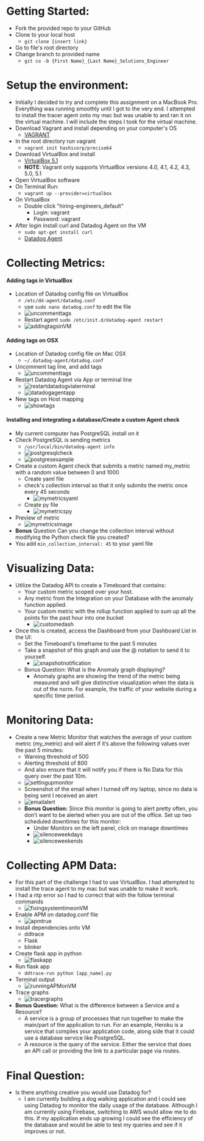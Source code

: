 # Getting Started:
* Fork the provided repo to your GitHub
* Clone to your local host
  * `git clone {insert link}`
* Go to file's root directory
* Change branch to provided name
  * `git co -b {First Name}_{Last Name}_Solutions_Engineer`

# Setup the environment:
* Initially I decided to try and complete this assignment on a MacBook Pro. Everything was running smoothly until I got to the very end. I attempted to install the tracer agent onto my mac but was unable to and ran it on the virtual machine. I will include the steps I took for the virtual machine.
* Download Vagrant and install depending on your computer's OS
  * [VAGRANT](https://www.vagrantup.com/downloads.html)
* In the root directory run vagrant
  * `vagrant init hashicorp/precise64`
* Download VirtualBox and install
  * [VirtualBox 5.1](https://www.virtualbox.org/wiki/Download_Old_Builds_5_1)
  * **NOTE**: Vagrant only supports VirtualBox versions 4.0, 4.1, 4.2, 4.3, 5.0, 5.1
* Open VirtualBox software
* On Terminal Run:
  * `vagrant up --provider=virtualbox`
* On VirtualBox
  * Double click "hiring-engineers_default"
    * Login: vagrant
    * Password: vagrant
* After login install curl and Datadog Agent on the VM
  * `sudo apt-get install curl`
  * [Datadog Agent](https://app.datadoghq.com/account/settings#agent/ubuntu)

# Collecting Metrics:
#### Adding tags in VirtualBox
* Location of Datadog config file on VirtualBox
  * `/etc/dd-agent/datadog.conf`
  * use `sudo nano datadog.conf` to edit the file
  * ![uncommenttags](./images/uncommenttags.png "uncommenttags")
  * Restart agent `sudo /etc/init.d/datadog-agent restart`
  * ![addingtagsinVM](./images/addingtagsinVM.png  "addingtagsinVM")

#### Adding tags on OSX
* Location of Datadog config file on Mac OSX
  * `~/.datadog-agent/datadog.conf`
* Uncomment tag line, and add tags
  * ![uncommenttags](./images/uncommenttags.png "uncommenttags")
* Restart Datadog Agent via App or terminal line
  * ![restartdatadogviaterminal](./images/restartdatadogviaterminal.png  "restartdatadogviaterminal")
  * ![datadogagentapp](./images/datadogagentapp.png "datadogagentapp")
* New tags on Host mapping
  * ![showtags](./images/showtags.png "showtags")

#### Installing and integrating a database/Create a custom Agent check
* My current computer has PostgreSQL install on it
* Check PostgreSQL is sending metrics
   * `/usr/local/bin/datadog-agent info`
    * ![postgresqlcheck](./images/postgresqlcheck.png "postgresqlcheck")
    * ![postgresexample](./images/postgresexample.png "postgresexample")
* Create a custom Agent check that submits a metric named my_metric with a random value between 0 and 1000
  * Create yaml file
  * check's collection interval so that it only submits the metric once every 45 seconds
    * ![mymetricsyaml](./images/mymetricsyaml.png "mymetricsyaml")
  * Create py file
    * ![mymetricspy](./images/mymetricspy.png "mymetricspy")
* Preview of metric
  * ![mymetricsimage](./images/mymetricsimage.png "mymetricsimage")
* **Bonus** Question Can you change the collection interval without modifying the Python check file you created?
 * You add `min_collection_interval: 45` to your yaml file

# Visualizing Data:
* Utilize the Datadog API to create a Timeboard that contains:
  * Your custom metric scoped over your host.
  * Any metric from the Integration on your Database with the anomaly function applied.
  * Your custom metric with the rollup function applied to sum up all the points for the past hour into one bucket
    * ![customedash](./images/customedash.png "customedash")
* Once this is created, access the Dashboard from your Dashboard List in the UI:
  * Set the Timeboard's timeframe to the past 5 minutes
  * Take a snapshot of this graph and use the @ notation to send it to yourself.
    * ![snapshotnotification](./images/snapshotnotification.png "snapshotnotification")
  * Bonus Question: What is the Anomaly graph displaying?
    * Anomaly graphs are showing the trend of the metric being measured and will give distinctive visualization when the data is out of the norm. For example, the traffic of your website during a specific time period.

# Monitoring Data:
  * Create a new Metric Monitor that watches the average of your custom metric (my_metric) and will alert if it’s above the following values over the past 5 minutes:
    * Warning threshold of 500
    * Alerting threshold of 800
    * And also ensure that it will notify you if there is No Data for this query over the past 10m.
    * ![settingupmonitor](./images/settingupmonitor.png "settingupmonitor")
    * Screenshot of the email when I turned off my laptop, since no data is being sent I received an alert
    * ![emailalert](./images/emailalert.png "emailalert")
    * **Bonus Question:** Since this monitor is going to alert pretty often, you don’t want to be alerted when you are out of the office. Set up two scheduled downtimes for this monitor:
      * Under Monitors on the left panel, click on manage downtimes
      * ![silenceweekdays](./images/silenceweekdays.png "silenceweekdays")
      * ![silenceweekends](./images/silenceweekends.png "silenceweekends")

# Collecting APM Data:
* For this part of the challenge I had to use VirtualBox. I had attempted to install the trace agent to my mac but was unable to make it work.
* I had a ntp error so I had to correct that with the follow terminal commands
  * ![fixingsystemtimeonVM](./images/fixingsystemtimeonVM.png "fixingsystemtimeonVM")
* Enable APM on datadog.conf file
  * ![apmtrue](./images/apmtrue.png "apmtrue")
* Install dependencies onto VM
  * ddtrace
  * Flask
  * blinker
* Create flask app in python
  * ![flaskapp](./images/flaskapp.png "flaskapp")
* Run flask app
  * `ddtrace-run python [app_name].py`
* Terminal output
  * ![runningAPMonVM](./images/runningAPMonVM.png "runningAPMonVM")
* Trace graphs
  * ![tracergraphs](./images/tracergraphs.png "tracergraphs")
* **Bonus Question:** What is the difference between a Service and a Resource?
  * A service is a group of processes that run together to make the main/part of the application to run. For an example, Heroku is a service that compiles your application code, along side that it could use a database service like PostgreSQL.
  * A resource is the query of the service. Either the service that does an API call or providing the link to a particular page via routes.

# Final Question:
* Is there anything creative you would use Datadog for?
  * I am currently building a dog walking application and I could see using Datadog to monitor the daily usage of the database. Although I am currently using Firebase, switching to AWS would allow me to do this. If my application ends up growing I could see the efficiency of the database and would be able to test my queries and see if it improves or not. 
